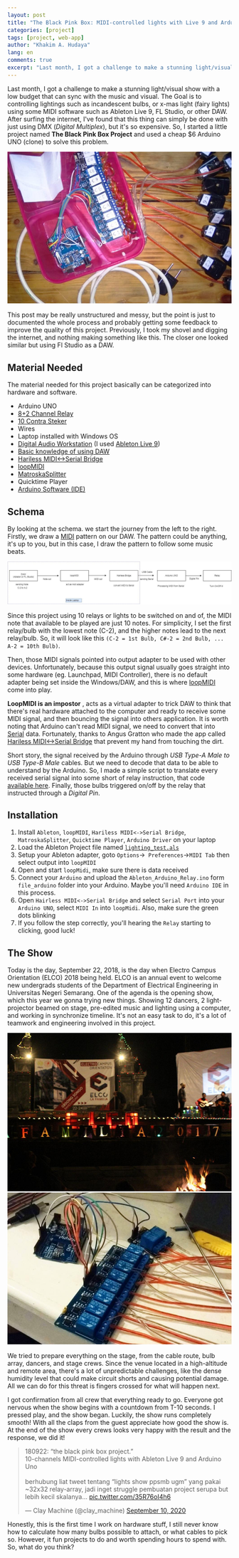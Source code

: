 ```yaml
---
layout: post
title: "The Black Pink Box: MIDI-controlled lights with Live 9 and Arduino"
categories: [project]
tags: [project, web-app]
author: "Khakim A. Hudaya"
lang: en
comments: true
excerpt: "Last month, I got a challenge to make a stunning light/visual show with a low budget that can sync with the music and visual. The Goal is to controlling lightings such as incandescent bulbs, or x-mas light (fairy lights) using some MIDI software such as Ableton Live 9, FL Studio, or other DAW. After surfing the internet, I've found that this thing can simply be done with just using DMX (Digital Multiplex), but it's so expensive. So, I started a little project named The Black Pink Box Project and used a cheap $6 Arduino UNO (clone) to solve this problem."
---
```


Last month, I got a challenge to make a stunning light/visual show with a low budget that can sync with the music and visual. The Goal is to controlling lightings such as incandescent bulbs, or x-mas light (fairy lights) using some MIDI software such as Ableton Live 9, FL Studio, or other DAW. After surfing the internet, I've found that this thing can simply be done with just using DMX (*Digital Multiplex*), but it's so expensive. So, I started a little project named **The Black Pink Box Project** and used a cheap $6 Arduino UNO (clone) to solve this problem. 

<img src="/assets/img/blog/theblackpinkbox_003.jpg" title="The Black Pink Box Project — 10-channels MIDI-controlled lights with Ableton Live 9 and Arduino Uno">

This post may be really unstructured and messy, but the point is just to documented the whole process and probably getting some feedback to improve the quality of this project. Previously, I took my shovel and digging the internet, and nothing making something like this. The closer one looked similar but using Fl Studio as a DAW. 

## Material Needed
The material needed for this project basically can be categorized into hardware and software. 
- Arduino UNO
- [8+2 Channel Relay](https://bl.app.link/T9K1deSIsQ)
- [10 Contra Steker](https://kabelnym.com/shop/brand-series/broco-series/kontra-steker-hitam-broco-334n/)
- Wires
- Laptop installed with Windows OS
- [Digital Audio Workstation](https://en.wikipedia.org/wiki/Digital_audio_workstation) (I used [Ableton Live 9](https://www.ableton.com/en/trial/))
- [Basic knowledge of using DAW](https://www.youtube.com/watch?v=1QPQoZGAA88)
- [Hariless MIDI<->Serial Bridge](http://projectgus.github.com/hairless-midiserial)
- [loopMIDI](https://www.tobias-erichsen.de/software/loopmidi.html)
- [MatroskaSplitter](http://www.free-codecs.com/download/matroska_splitter.htm)
- Quicktime Player
- [Arduino Software (IDE)](https://www.arduino.cc/en/Main/Software)

## Schema
By looking at the schema. we start the journey from the left to the right. Firstly, we draw a [MIDI](https://en.wikipedia.org/wiki/MIDI) pattern on our DAW. The pattern could be anything, it's up to you, but in this case, I draw the pattern to follow some music beats.


<img src="assets/img/blog/theblackpinkbox_004_2.jpg" title="In the nutshell schema of The Black Pink Box">


Since this project using 10 relays or lights to be switched on and of, the MIDI note that available to be played are just 10 notes. For simplicity, I set the first relay/bulb with the lowest note (C-2), and the higher notes lead to the next relay/bulb. So, it will look like this `(C-2 = 1st Bulb, C#-2 = 2nd Bulb, ... A-2 = 10th Bulb)`.

Then, those MIDI signals pointed into output adapter to be used with other devices. Unfortunately, because this output signal usually goes straight into some hardware (eg. Launchpad, MIDI Controller), there is no default adapter being set inside the Windows/DAW, and this is where [loopMIDI](https://www.tobias-erichsen.de/software/loopmidi.html)  come into play.

**LoopMIDI is an impostor** , acts as a virtual adapter to trick DAW to think that there's real hardware attached to the computer and ready to receive some MIDI signal, and then bouncing the signal into others application. It is worth noting that Arduino can't read MIDI signal,  we need to convert that into [Serial](https://en.wikipedia.org/wiki/Serial_communication) data. Fortunately, thanks to Angus Gratton who made the app called [Hariless MIDI<->Serial Bridge](http://projectgus.github.com/hairless-midiserial) that prevent my hand from touching the dirt. 

Short story, the signal received by the Arduino through *USB Type-A Male to USB Type-B Male* cables. But we need to decode that data to be able to understand by the Arduino. So, I made a simple script to translate every received serial signal into some short of relay instruction, that code [available here](https://github.com/elybin/Black-Pink-Box/blob/master/file_arduino/Ableton_Arduino_Relay.ino). Finally, those bulbs triggered on/off by the relay that instructed through a *Digital Pin*.
  
## Installation
1. Install `Ableton`, `loopMIDI`, `Hariless MIDI<->Serial Bridge`, `MatroskaSplitter`,  `Quicktime Player`, `Arduino Driver` on your laptop
2. Load the Ableton Project file named [`lighting_test.als`](https://github.com/elybin/Black-Pink-Box) 
3. Setup your Ableton adapter, goto `Options`->` Preferences`->`MIDI Tab` then select output into `loopMIDI`
4. Open and start `loopMidi`, make sure there is data received
5. Connect your `Arduino` and upload the `Ableton_Arduino_Relay.ino` form `file_arduino` folder into your Arduino. Maybe you'll need `Arduino IDE` in this process.
6. Open `Hairless MIDI<->Serial Bridge` and select `Serial Port` into your `Arduino UNO`, select `MIDI In` into `loopMidi`. Also, make sure the green dots blinking
7. If you follow the step correctly, you'll hearing the `Relay` starting to clicking, good luck!

## The Show 
Today is the day, September 22, 2018, is the day when Electro Campus Orientation (ELCO) 2018 being held. ELCO is an annual event to welcome new undergrads students of the Department of Electrical Engineering in Universitas Negeri Semarang. One of the agenda is the opening show, which this year we gonna trying new things. Showing 12 dancers, 2 light-projector beamed on stage, pre-edited music and lighting using a computer, and working in synchronize timeline. It's not an easy task to do, it's a lot of teamwork and engineering involved in this project.

<img src="/assets/img/blog/theblackpinkbox_001.jpeg" title="ELCO held in Gedong Songo, Semarang — I still looking for image from 2018 this one is 2017">

<img src="/assets/img/blog/theblackpinkbox_002_2.jpg" title="Closer look of the circuit, look at those wiring the cables with the relay!">

We tried to prepare everything on the stage,  from the cable route, bulb array, dancers, and stage crews. Since the venue located in a high-altitude and remote area, there's a lot of unpredictable challenges, like the dense humidity level that could make circuit shorts and causing potential damage.  All we can do for this threat is fingers crossed for what will happen next. 

I got confirmation from all crew that everything ready to go.  Everyone got nervous when the show begins with a countdown from T-10 seconds. I pressed play, and the show began. Luckily, the show runs completely smooth! With all the claps from the guest appreciate how good the show is. At the end of the show every crews looks very happy with the result and the response, we did it! 

<div class="tweet-container">
<blockquote class="twitter-tweet"><p lang="in" dir="ltr">180922: “the black pink box project.” <br>10-channels MIDI-controlled lights with Ableton Live 9 and Arduino Uno<br><br>berhubung liat tweet tentang “lights show ppsmb ugm” yang pakai ~32x32 relay-array, jadi inget struggle pembuatan project serupa but lebih kecil skalanya... <a href="https://t.co/35R76oI4h6">pic.twitter.com/35R76oI4h6</a></p>&mdash; Clay Machine (@clay_machine) <a href="https://twitter.com/clay_machine/status/1303938295122989058?ref_src=twsrc%5Etfw">September 10, 2020</a></blockquote> <script async src="https://platform.twitter.com/widgets.js" charset="utf-8"></script>
</div>

Honestly, this is the first time I work on hardware stuff, I still never know how to calculate how many bulbs possible to attach, or what cables to pick so. However, it fun projects to do and worth spending hours to spend with. So, what do you think?


